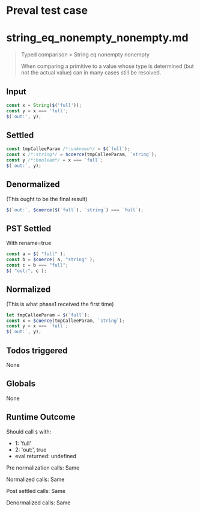 # Preval test case

# string_eq_nonempty_nonempty.md

> Typed comparison > String eq nonempty nonempty
>
> When comparing a primitive to a value whose type is determined (but not the actual value) can in many cases still be resolved.

## Input

`````js filename=intro
const x = String($('full'));
const y = x === 'full';
$('out:', y);
`````


## Settled


`````js filename=intro
const tmpCalleeParam /*:unknown*/ = $(`full`);
const x /*:string*/ = $coerce(tmpCalleeParam, `string`);
const y /*:boolean*/ = x === `full`;
$(`out:`, y);
`````


## Denormalized
(This ought to be the final result)

`````js filename=intro
$(`out:`, $coerce($(`full`), `string`) === `full`);
`````


## PST Settled
With rename=true

`````js filename=intro
const a = $( "full" );
const b = $coerce( a, "string" );
const c = b === "full";
$( "out:", c );
`````


## Normalized
(This is what phase1 received the first time)

`````js filename=intro
let tmpCalleeParam = $(`full`);
const x = $coerce(tmpCalleeParam, `string`);
const y = x === `full`;
$(`out:`, y);
`````


## Todos triggered


None


## Globals


None


## Runtime Outcome


Should call `$` with:
 - 1: 'full'
 - 2: 'out:', true
 - eval returned: undefined

Pre normalization calls: Same

Normalized calls: Same

Post settled calls: Same

Denormalized calls: Same
